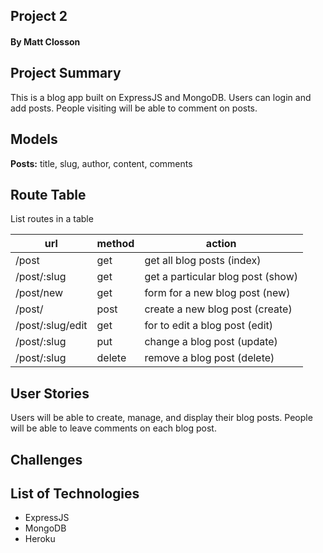 ## Project 2
#### By Matt Closson

## Project Summary

This is a blog app built on ExpressJS and MongoDB. Users can login and add posts. People visiting will be able to comment on posts.  

## Models

**Posts:** title, slug, author, content, comments

## Route Table

List routes in a table

| url | method | action |
|-----|--------|--------|
| /post | get | get all blog posts (index)|
| /post/:slug | get | get a particular blog post (show)|
| /post/new | get | form for a new blog post (new)|
| /post/ | post | create a new blog post (create)|
| /post/:slug/edit | get | for to edit a blog post (edit)|
| /post/:slug | put | change a blog post (update)|
| /post/:slug | delete | remove a blog post (delete)|

## User Stories

Users will be able to create, manage, and display their blog posts. People will be able to leave comments on each blog post. 

## Challenges

## List of Technologies

<ul>
    <li>ExpressJS</li>
    <li>MongoDB</li>
    <li>Heroku</li>
</ul>